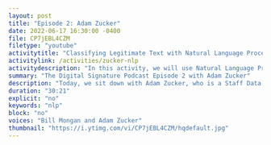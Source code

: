 ```yaml
---
layout: post
title: "Episode 2: Adam Zucker"
date: 2022-06-17 16:30:00 -0400
file: CP7jEBL4CZM
filetype: "youtube"
activitytitle: "Classifying Legitimate Text with Natural Language Processing"
activitylink: /activities/zucker-nlp
activitydescription: "In this activity, we will use Natural Language Processing to read job descriptions and determine which ones are for legitimate job opportunities using Python and Google Colab."
summary: "The Digital Signature Podcast Episode 2 with Adam Zucker"
description: "Today, we sit down with Adam Zucker, who is a Staff Data Scientist, to learn about his experience with Data Science, Machine Learning, and Natural Language Processing."
duration: "30:21"
explicit: "no"
keywords: "nlp"
block: "no"
voices: "Bill Mongan and Adam Zucker"
thumbnail: "https://i.ytimg.com/vi/CP7jEBL4CZM/hqdefault.jpg"
---
```

